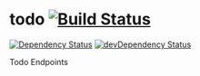 # todo [![Build Status](https://travis-ci.org/yata-yata/todo.svg?branch=master)](https://travis-ci.org/yata-yata/todo)

[![Dependency Status](https://david-dm.org/yata-yata/todo.svg)](https://david-dm.org/yata-yata/todo)
[![devDependency Status](https://david-dm.org/yata-yata/todo/dev-status.svg)](https://david-dm.org/yata-yata/todo#info=devDependencies)

Todo Endpoints

